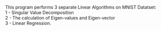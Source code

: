 This program performs 3 separate Linear Algorithms on MNIST Datatset:<br>
 1 - Singular Value Decomposition <br>
 2 - The calculation of Eigen-values and Eigen-vector <br>
 3 - Linear Regression. <br>
 

 
